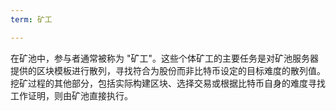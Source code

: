 ```yaml
---
term: 矿工

---
```

在矿池中，参与者通常被称为 "矿工"。这些个体矿工的主要任务是对矿池服务器提供的区块模板进行散列，寻找符合为股份而非比特币设定的目标难度的散列值。挖矿过程的其他部分，包括实际构建区块、选择交易或根据比特币自身的难度寻找工作证明，则由矿池直接执行。